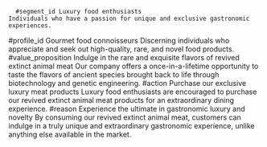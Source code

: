       #segment_id Luxury food enthusiasts
	Individuals who have a passion for unique and exclusive gastronomic experiences.
#profile_id Gourmet food connoisseurs
	Discerning individuals who appreciate and seek out high-quality, rare, and novel food products.
#value_proposition Indulge in the rare and exquisite flavors of revived extinct animal meat
	Our company offers a once-in-a-lifetime opportunity to taste the flavors of ancient species brought back to life through biotechnology and genetic engineering.
#action Purchase our exclusive luxury meat products
	Luxury food enthusiasts are encouraged to purchase our revived extinct animal meat products for an extraordinary dining experience.
#reason Experience the ultimate in gastronomic luxury and novelty
	By consuming our revived extinct animal meat, customers can indulge in a truly unique and extraordinary gastronomic experience, unlike anything else available in the market.

